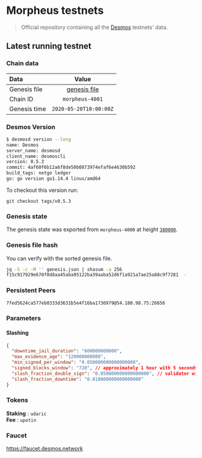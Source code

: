# Morpheus testnets
> Official repository containing all the [Desmos](https://github.com/desmos-labs/desmos) testnets' data.

## Latest running testnet

### Chain data
| Data | Value | 
| :--- | :---: |
| Genesis file |  [genesis file](genesis.json) |
| Chain ID | `morpheus-4001` |
| Genesis time | `2020-05-20T10:00:00Z` |

### Desmos Version
```sh
$ desmosd version --long
name: Desmos
server_name: desmosd
client_name: desmoscli
version: 0.5.3
commit: 4af60f6b12a6f8de50b0873974efaf6e4630b592
build_tags: netgo ledger
go: go version go1.14.4 linux/amd64
```

To checkout this version run: 

```
git checkout tags/v0.5.3
```

### Genesis state
The genesis state was exported from `morpheus-4000` at height [`380000`](https://morpheus-4000.desmos.network/blocks/380000).

### Genesis file hash
You can verify with the sorted genesis file.

```sh
jq -S -c -M '' genesis.json | shasum -a 256
f15c917929e670f0d8aa45aba95122ba39aaba52d6f1a921a7ae25a88c9f7281  -
```

### Persistent Peers
```sh
7fed5624ca577eb0333d3631b5e4f16ba1736979@54.180.98.75:26656
```

### Parameters

#### Slashing
```json
{
  "downtime_jail_duration": "600000000000",
  "max_evidence_age": "120000000000",
  "min_signed_per_window": "0.050000000000000000",
  "signed_blocks_window": "720", // approximately 1 hour with 5 seconds block
  "slash_fraction_double_sign": "0.050000000000000000", // validator will be jailed for downtime if missing 684 blocks in 1 hour
  "slash_fraction_downtime": "0.010000000000000000"
}
```

### Tokens
__Staking__ : `udaric` \
__Fee__ : `upotin`

### Faucet
https://faucet.desmos.network

